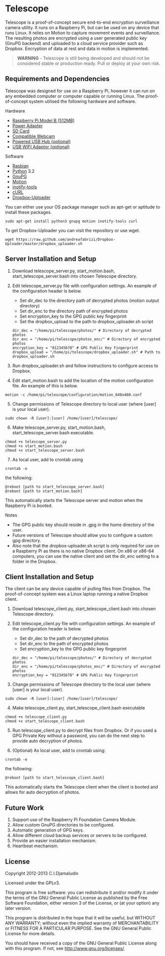 Telescope
=========

Telescope is a proof-of-concept secure end-to-end encryption surveillance
camera utility. It runs on a Raspberry Pi, but can be used on any device 
that runs Linux. It relies on Motion to capture movement events and 
surveillance. The resulting photos are encrypted using a user generated 
public key (GnuPG backend) and uploaded to a cloud service provider such 
as Dropbox. Encryption of data at rest and data in motion is implemented.

> **WARNING** -
> Telescope is still being developed and should not be considered stable or 
> production ready. Pull or deploy at your own risk.

Requirements and Dependencies
-----------------------------
Telescope was designed for use on a Raspberry Pi, however it can run on any
embedded computer or computer capable or running Linux. The proof-of-concept
system utilised the following hardware and software.

Hardware
   * [Raspberry Pi Model B (512MB)](http://www.raspberrypi.org/)
   * [Power Adapter](http://elinux.org/RPi_VerifiedPeripherals#Power_adapters)
   * [SD Card](http://elinux.org/RPi_SD_cards)
   * [Compatible Webcam](http://elinux.org/RPi_USB_Webcams)
   * [Powered USB Hub (optional)](http://elinux.org/RPi_Powered_USB_Hubs)
   * [USB WIFI Adaptor (optional)](http://elinux.org/RPi_USB_Wi-Fi_Adapters)

Software
   * [Rasbian](http://www.raspberrypi.org/downloads/)
   * [Python](http://python.org) 3.2
   * [GnuPG](http://www.gnupg.org/)
   * [Motion](http://www.lavrsen.dk/foswiki/bin/view/Motion/WebHome)
   * [inotify-tools](https://github.com/rvoicilas/inotify-tools)
   * [cURL](http://curl.haxx.se/)
   * [Dropbox-Uploader](https://github.com/andreafabrizi/Dropbox-Uploader)

You can either use your OS package manager such as apt-get or aptitude to
install these packages.

```
sudo apt-get install python3 gnupg motion inotify-tools curl
```

To get Dropbox-Uploader you can visit the repository or use wget.

```
wget https://raw.github.com/andreafabrizi/Dropbox-Uploader/master/dropbox_uploader.sh
```


Server Installation and Setup
-----------------------------
1. Download telescope_server.py, start_motion.bash, start_telescope_server.bash
into chosen Telescope directory.

2. Edit telescope_server.py file with configuration settings. An example of the configuration header is below.
   * Set dir_dec to the directory path of decrypted photos (motion output directory)
   * Set dir_enc to the directory path of encrypted photos
   * Set encryption_key to the GPG public key fingerprint
   * Set the dropbox_upload to the path to dropbox_uploader.sh script

    ```
    dir_dec = "/home/pi/telescope/photos/" # Directory of decrypted photos
    dir_enc = "/home/pi/telescope/photos_enc/" # Directory of encrypted photos
    encryption_key = "012345678" # GPG Public Key Fingerprint
    dropbox_upload = "/home/pi/telescope/dropbox_uploader.sh" # Path to dropbox_uploader.sh
    ```

3. Run dropbox_uploader.sh and follow instructions to configure access to Dropbox.

4. Edit start_motion.bash to add the location of the motion configuration file. An example of this is below.
```
motion -c /home/pi/telescope/configuration/motion_640x480.conf
```

5. Change permissions of Telescope directory to local user (where [user] is your local user).
```
sudo chown -R [user]:[user] /home/[user]/telescope/
```

6. Make telescope_server.py, start_motion.bash, start_telescope_server.bash executable.
```
chmod +x telescope_server.py
chmod +x start_motion.bash
chmod +x start_telescope_server.bash
```

7. As local user, add to crontab using
```
crontab -e
```
the following:
```
@reboot [path to start_telescope_server.bash]
@reboot [path to start_motion.bash]
```

This automatically starts the Telescope server and motion when the Raspberry Pi is booted.

Notes

   * The GPG public key should reside in .gpg in the home directory of the user. 
   * Future versions of Telescope should allow you to configure a custom gpg directory.
   * Also note that the dropbox-uploader.sh script is only required for use on a Raspberry Pi as there is no native 
Dropbox client. On x86 or x86-64 computers, you can use the native client and set the dir_enc setting to a folder in the Dropbox.



Client Installation and Setup
-----------------------------
The client can be any device capable of pulling files from Dropbox.
The proof-of-concept system was a Linux laptop running a native Dropbox 
client.

1. Download telescope_client.py, start_telescope_client.bash 
into chosen Telescope directory.

2. Edit telescope_client.py file with configuration settings. An example of the configuration header is below.
   * Set dir_dec to the path of decrypted photos
   * Set dir_enc to the path of encrypted photos
   * Set encryption_key to the GPG public key fingerprint

    ```
    dir_dec = "/home/pi/telescope/photos/" # Directory of decrypted photos
    dir_enc = "/home/pi/telescope/photos_enc/" # Directory of encrypted photos
    encryption_key = "012345678" # GPG Public Key Fingerprint
    ```

3. Change permissions of Telescope directory to the local user (where [user] is your local user).
```
sudo chown -R [user]:[user] /home/[user]/telescope/
```

4. Make telescope_client.py, start_telescope_client.bash executable
```
chmod +x telescope_client.py
chmod +x start_telescope_client.bash
```

5. Run telescope_client.py to decrypt files from Dropbox. Or if you used a GPG Private Key without a password, you can do the next step to provide auto decryption of photos.

6. (Optional) As local user, add to crontab using:
```
crontab -e
```
the following:
```
@reboot [path to start_telescope_client.bash]
```

This automatically starts the Telescope client when the client is booted and allows for auto decryption of photos.

Future Work
-----------
1. Support use of the Raspberry Pi Foundation Camera Module.
2. Allow custom GnuPG directories to be configured.
3. Automatic generation of GPG keys.
4. Allow different cloud backup services or servers to be configured.
5. Provide an easier installation mechanism.
6. Heartbeat mechanism.


License
-------
Copyright 2012-2013 C.I.Djamaludin

Licensed under the GPLv3.

This program is free software: you can redistribute it and/or modify
it under the terms of the GNU General Public License as published by
the Free Software Foundation, either version 3 of the License, or
(at your option) any later version.

This program is distributed in the hope that it will be useful,
but WITHOUT ANY WARRANTY; without even the implied warranty of
MERCHANTABILITY or FITNESS FOR A PARTICULAR PURPOSE.  See the
GNU General Public License for more details.

You should have received a copy of the GNU General Public License
along with this program.  If not, see <http://www.gnu.org/licenses/>.


